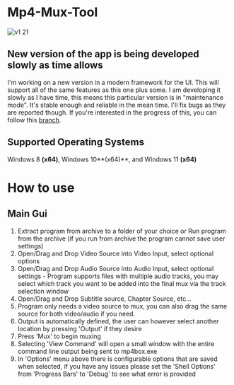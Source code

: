 # Mp4-Mux-Tool # 
![v1 21](https://github.com/jlw4049/MP4-Mux-Tool/assets/48299282/ecff3abf-fa83-465b-a624-7db0f3d4597b)

## New version of the app is being developed slowly as time allows ##
I'm working on a new version in a modern framework for the UI. This will support all of the same features as this one plus some. 
I am developing it slowly as I have time, this means this particular version is in "maintenance mode". It's stable enough and 
reliable in the mean time. I'll fix bugs as they are reported though. If you're interested in the progress of this, you can follow
this [branch](https://github.com/jlw4049/MP4-Mux-Tool/tree/qt-re-work).

## Supported Operating Systems ##
Windows 8 **(x64)**, Windows 10**(x64)**, and Windows 11 **(x64)**

# How to use #
## Main Gui ##
1. Extract program from archive to a folder of your choice or Run program from the archive (if you run from archive the 
program cannot save user settings)
2. Open/Drag and Drop Video Source into Video Input, select optional options
3. Open/Drag and Drop Audio Source into Audio Input, select optional settings - Program supports files with multiple 
audio tracks, you may select which track you want to be added into the final mux via the track selection window
4. Open/Drag and Drop Subtitle source, Chapter Source, etc...
5. Program only needs a video source to mux, you can also drag the same source for both video/audio if you need.
6. Output is automatically defined, the user can however select another location by pressing 'Output' if they desire
7. Press 'Mux' to begin muxing
8. Selecting 'View Command' will open a small window with the entire command line output being sent to mp4box.exe
9. In 'Options' menu above there is configurable options that are saved when selected, if you have any issues please set 
the 'Shell Options' from 'Progress Bars' to 'Debug' to see what error is provided 

